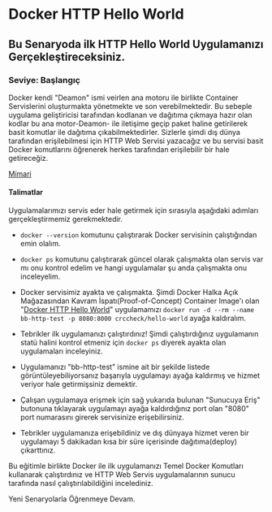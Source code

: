 # Docker HTTP Hello World  

## Bu Senaryoda ilk HTTP Hello World Uygulamanızı Gerçekleştireceksiniz.  

###  Seviye: Başlangıç

Docker kendi "Deamon" ismi veirlen ana motoru ile birlikte Container Servislerini oluşturmakta yönetmekte ve son verebilmektedir. Bu sebeple uygulama geliştiricisi tarafından kodlanan ve dağıtıma çıkmaya hazır olan kodlar bu ana motor-Deamon- ile iletişime geçip paket haline getirilerek basit komutlar ile dağıtıma çıkabilmektedirler. Sizlerle şimdi dış dünya tarafından erişilebilmesi için HTTP Web Servisi yazacağız ve bu servisi basit Docker komutlarını öğrenerek herkes tarafından erişilebilir bir hale getireceğiz.  

[Mimari](https://cdn.bulutbilisimciler.com/public/images/pg/bba-scenario-hello-world.png)  


#### Talimatlar  

Uygulamalarımızı servis eder hale getirmek için sırasıyla aşağıdaki adımları gerçekleştirmemiz gerekmektedir.    

- ``docker --version`` komutunu çalıştırarak Docker servisinin çalıştığından emin olalım.  

- ``docker ps`` komutunu çalıştırarak güncel olarak çalışmakta olan servis var mı onu kontrol edelim ve hangi uygulamalar şu anda çalışmakta onu inceleyelim.  

- Docker servisimiz ayakta ve çalışmakta. Şimdi Docker Halka Açık Mağazasından Kavram İspatı(Proof-of-Concept) Container Image'ı olan "[Docker HTTP Hello World](https://hub.docker.com/r/crccheck/hello-world)" uygulamamızı ``docker run -d --rm --name bb-http-test -p 8080:8000 crccheck/hello-world`` ayağa kaldıralım.  

- Tebrikler ilk uygulamanızı çalıştırdınız! Şimdi çalıştırdığınız uygulamanın statü halini kontrol etmeniz için ``docker ps`` diyerek ayakta olan uygulamaları inceleyiniz.  

- Uygulamanızı "bb-http-test" ismine ait bir şekilde listede görüntüleyebiliyorsanız başarıyla uygulamayı ayağa kaldırmış ve hizmet veriyor hale getirmişsiniz demektir.  

- Çalışan uygulamaya erişmek için sağ yukarıda bulunan "Sunucuya Eriş" butonuna tıklayarak uygulamayı ayağa kaldırdığınız port olan "8080" port numarasını girerek servisinize erişebilirsiniz.  

- Tebrikler uygulamanıza erişebildiniz ve dış dünyaya hizmet veren bir uygulamayı 5 dakikadan kısa bir süre içerisinde dağıtıma(deploy) çıkarttınız.  

Bu eğitimle birlikte Docker ile ilk uygulamanızı Temel Docker Komutları kullanarak çalıştırdınız ve HTTP Web Servis uygulamalarının sunucu tarafında nasıl çalıştırılabildiğini incelediniz.  

Yeni Senaryolarla Öğrenmeye Devam.  







